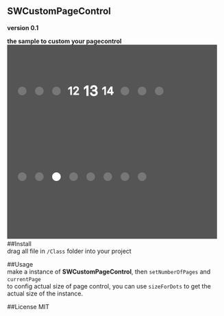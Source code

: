 SWCustomPageControl
-----------------------
**version 0.1**  

**the sample to custom your pagecontrol**  
 ![image](screenShot.png)
##Install    
drag all file in `/Class` folder into your project  
  
##Usage  
make a instance of **SWCustomPageControl**, then `setNumberOfPages` and `currentPage`  
to config actual size of page control, you can use `sizeForDots` to get the actual size of the instance.    
  
##License MIT